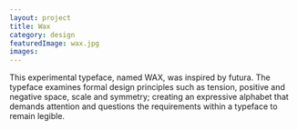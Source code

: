 ```yaml
---
layout: project
title: Wax
category: design
featuredImage: wax.jpg
images:
---
```


This experimental typeface, named WAX, was inspired by futura. The typeface examines formal design principles such as tension, positive and negative space, scale and symmetry; creating an expressive alphabet that demands attention and questions the requirements within a typeface to remain legible.
